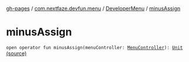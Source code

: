 [gh-pages](../../index.md) / [com.nextfaze.devfun.menu](../index.md) / [DeveloperMenu](index.md) / [minusAssign](.)

# minusAssign

`open operator fun minusAssign(menuController: `[`MenuController`](../-menu-controller/index.md)`): `[`Unit`](https://kotlinlang.org/api/latest/jvm/stdlib/kotlin/-unit/index.html) [(source)](https://github.com/NextFaze/dev-fun/tree/master/devfun-menu/src/main/java/com/nextfaze/devfun/menu/DeveloperMenu.kt#L32)